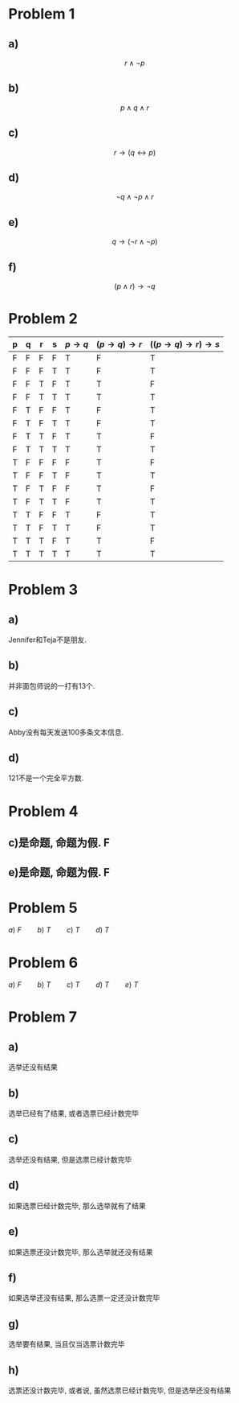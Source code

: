# Problem 1

## a)

$$
r \land \neg p
$$

## b)

$$
p \land q \land r
$$

## c)

$$
r \to (q \leftrightarrow p)
$$

## d)

$$
\neg q \land \neg p \land r
$$

## e)

$$
q \to (\neg r \land \neg p)
$$

## f)

$$
(p \land r) \to \neg q
$$


# Problem 2

|p |q |r |s |$p \to q$|$(p \to q)\to r$|$((p \to q)\to r)\to s$|
|--|--|--|--|---------|----------------|-----------------------|
|F |F |F |F |T        |F               |T                      |
|F |F |F |T |T        |F               |T                      |
|F |F |T |F |T        |T               |F                      |
|F |F |T |T |T        |T               |T                      |
|F |T |F |F |T        |F               |T                      |
|F |T |F |T |T        |F               |T                      |
|F |T |T |F |T        |T               |F                      |
|F |T |T |T |T        |T               |T                      |
|T |F |F |F |F        |T               |F                      |
|T |F |F |T |F        |T               |T                      |
|T |F |T |F |F        |T               |F                      |
|T |F |T |T |F        |T               |T                      |
|T |T |F |F |T        |F               |T                      |
|T |T |F |T |T        |F               |T                      |
|T |T |T |F |T        |T               |F                      |
|T |T |T |T |T        |T               |T                      |


# Problem 3

## a)

Jennifer和Teja不是朋友.

## b)

并非面包师说的一打有13个.

## c)

Abby没有每天发送100多条文本信息.

## d)

121不是一个完全平方数.


# Problem 4

## c)是命题, 命题为假. F

## e)是命题, 命题为假. F


# Problem 5

$a) \ F \qquad b) \ T \qquad c) \ T \qquad d) \ T$


# Problem 6

$a) \ F \qquad b) \ T \qquad c) \ T \qquad d) \ T \qquad e) \ T$


# Problem 7

## a)

选举还没有结果

## b)

选举已经有了结果, 或者选票已经计数完毕

## c)

选举还没有结果, 但是选票已经计数完毕

## d)

如果选票已经计数完毕, 那么选举就有了结果

## e)

如果选票还没计数完毕, 那么选举就还没有结果

## f)

如果选举还没有结果, 那么选票一定还没计数完毕

## g)

选举要有结果, 当且仅当选票计数完毕

## h)

选票还没计数完毕, 或者说, 虽然选票已经计数完毕, 但是选举还没有结果

